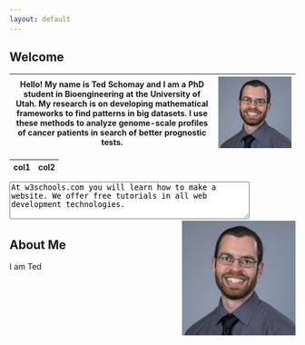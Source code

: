 ```yaml
---
layout: default
---
```


## Welcome
|Hello! My name is Ted Schomay and I am a PhD student in Bioengineering at the University of Utah. My research is on developing mathematical frameworks to find patterns in big datasets. I use these methods to analyze genome-scale profiles of cancer patients in search of better prognostic tests. | ![Ted](/assets/images/Ted.jpg) |
|----|----|


| col1 | col2 |
|------|------|


<textarea rows="4" cols="50">
At w3schools.com you will learn how to make a website. We offer free tutorials in all web development technologies. 
</textarea> <img align="right" src="/assets/images/Ted.jpg" height="202" width="200">



<!---
![Ted](/assets/images/Ted.jpg)
-->


## About Me
I am Ted
